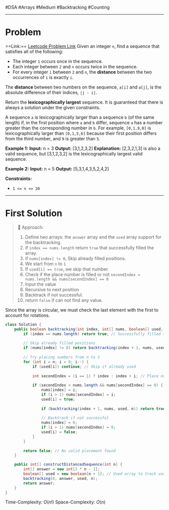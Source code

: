 #DSA #Arrays #Medium #Backtracking #Counting
___
# Problem
==Link:== [Leetcode Problem Link](https://leetcode.com/problems/construct-the-lexicographically-largest-valid-sequence/description/?envType=daily-question&envId=2025-02-16)
Given an integer `n`, find a sequence that satisfies all of the following:
- The integer `1` occurs once in the sequence.
- Each integer between `2` and `n` occurs twice in the sequence.
- For every integer `i` between `2` and `n`, the **distance** between the two occurrences of `i` is exactly `i`.

The **distance** between two numbers on the sequence, `a[i]` and `a[j]`, is the absolute difference of their indices, `|j - i|`.

Return the **lexicographically largest** sequence. It is guaranteed that there is always a solution under the given constraints.

A sequence `a` is lexicographically larger than a sequence `b` (of the same length) if, in the first position where `a` and `b` differ, sequence `a` has a number greater than the corresponding number in `b`. For example, `[0,1,9,0]` is lexicographically larger than `[0,1,5,6]` because their first position differs from the third number, and `9` is greater than `5`.

**Example 1:**
	**Input:** n = 3
	**Output:** [3,1,2,3,2]
	**Explanation:** [2,3,2,1,3] is also a valid sequence, but [3,1,2,3,2] is the lexicographically largest valid sequence.

**Example 2:**
	**Input:** n = 5
	**Output:** [5,3,1,4,3,5,2,4,2]

**Constraints:**
- `1 <= n <= 20`
___
# First Solution 
>🚀 Approach:
> 1. Define two arrays: the `answer` array and the `used` array support for the backtracking.
> 2. if `index == nums.length` return `true` that successfully filled the array.
> 3. if `nums[index] != 0`, Skip already filled positions.
> 4. We start from `n` to `1` 
> 5. If `used[i] == true`, we skip that number.
> 6. Check if the place number is filled or not `secondIndex < nums.length && nums[secondIndex] == 0`
> 7. Input the value
> 8. Recursive to next position
> 9. Backtrack if not successful.
> 10. return `false` if can not find any value.

Since the array is circular, we must check the last element with the first to account for rotations.
```java
class Solution {
    public boolean backtracking(int index, int[] nums, boolean[] used, int n) {
        if (index == nums.length) return true; // Successfully filled the array
        
        // Skip already filled positions
        if (nums[index] != 0) return backtracking(index + 1, nums, used, n);
        
        // Try placing numbers from n to 1
        for (int i = n; i > 0; i--) {
            if (used[i]) continue; // Skip if already used
            
            int secondIndex = (i == 1) ? index : index + i; // Place number at second position if > 1
            
            if (secondIndex < nums.length && nums[secondIndex] == 0) { // Check if placement is valid
                nums[index] = i;
                if (i > 1) nums[secondIndex] = i;
                used[i] = true;
                
                if (backtracking(index + 1, nums, used, n)) return true; // Recur to next position
                
                // Backtrack if not successful
                nums[index] = 0;
                if (i > 1) nums[secondIndex] = 0;
                used[i] = false;
            }
        }
        
        return false; // No valid placement found
    }

    public int[] constructDistancedSequence(int n) {
        int[] answer = new int[2 * n - 1];
        boolean[] used = new boolean[n + 1]; // Used array to track used numbers
        backtracking(0, answer, used, n);
        return answer;
    }
}
```
Time-Complexity: $O(n!)$
Space-Complexity: $O(n)$ 
